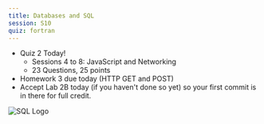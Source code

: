 ```yaml
---
title: Databases and SQL
session: S10
quiz: fortran
---
```

* Quiz 2 Today!
    * Sessions 4 to 8: JavaScript and Networking
    * 23 Questions, 25 points
* Homework 3 due today (HTTP GET and POST)
* Accept Lab 2B today (if you haven't done so yet) so your first commit is in there for full credit.

![SQL Logo](images/sql.png)